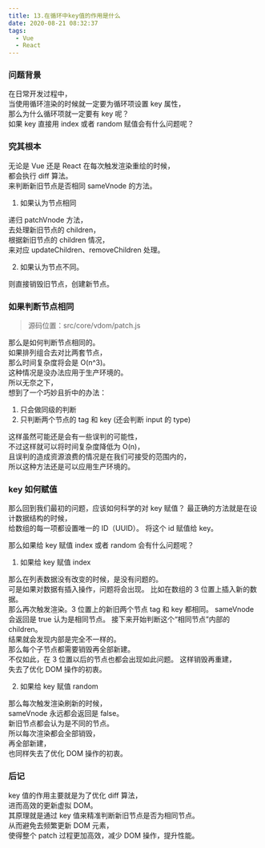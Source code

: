 ```yaml
---
title: 13.在循环中key值的作用是什么
date: 2020-08-21 08:32:37
tags:
  - Vue
  - React
---
```


### 问题背景

在日常开发过程中，  
当使用循环渲染的时候就一定要为循环项设置 key 属性，  
那么为什么循环项就一定要有 key 呢？  
如果 key 直接用 index 或者 random 赋值会有什么问题呢？

<!-- more -->

### 究其根本

无论是 Vue 还是 React 在每次触发渲染重绘的时候，  
都会执行 diff 算法。  
来判断新旧节点是否相同 sameVnode 的方法。

1. 如果认为节点相同

递归 patchVnode 方法，  
去处理新旧节点的 children，  
根据新旧节点的 children 情况，  
来对应 updateChildren、removeChildren 处理。

2. 如果认为节点不同。

则直接销毁旧节点，创建新节点。

### 如果判断节点相同

> 源码位置：src/core/vdom/patch.js

那么是如何判断节点相同的。  
如果排列组合去对比两套节点，  
那么时间复杂度将会是 O(n^3)。  
这种情况是没办法应用于生产环境的。  
所以无奈之下，  
想到了一个巧妙且折中的办法：

1. 只会做同级的判断
2. 只判断两个节点的 tag 和 key (还会判断 input 的 type)

这样虽然可能还是会有一些误判的可能性，  
不过这样就可以将时间复杂度降低为 O(n)，  
且误判的造成资源浪费的情况是在我们可接受的范围内的，  
所以这种方法还是可以应用生产环境的。

### key 如何赋值

那么回到我们最初的问题，应该如何科学的对 key 赋值？
最正确的方法就是在设计数据结构的时候，  
给数组的每一项都设置唯一的 ID（UUID）。
将这个 id 赋值给 key。

那么如果给 key 赋值 index 或者 random 会有什么问题呢？

1. 如果给 key 赋值 index

那么在列表数据没有改变的时候，是没有问题的。  
可是如果对数据有插入操作，问题将会出现。
比如在数组的 3 位置上插入新的数据。  
那么再次触发渲染。3 位置上的新旧两个节点 tag 和 key 都相同。
sameVnode 会返回是 true 认为是相同节点。
接下来开始判断这个“相同节点”内部的 children。  
结果就会发现内部是完全不一样的。  
那么每个子节点都需要销毁再全部新建。  
不仅如此，在 3 位置以后的节点也都会出现如此问题。
这样销毁再重建，  
失去了优化 DOM 操作的初衷。

2. 如果给 key 赋值 random

那么每次触发渲染刷新的时候，  
sameVnode 永远都会返回是 false。  
新旧节点都会认为是不同的节点。  
所以每次渲染都会全部销毁，  
再全部新建，  
也同样失去了优化 DOM 操作的初衷。

### 后记

key 值的作用主要就是为了优化 diff 算法，  
进而高效的更新虚拟 DOM。  
其原理就是通过 key 值来精准判断新旧节点是否为相同节点。  
从而避免去频繁更新 DOM 元素，  
使得整个 patch 过程更加高效，减少 DOM 操作，提升性能。
